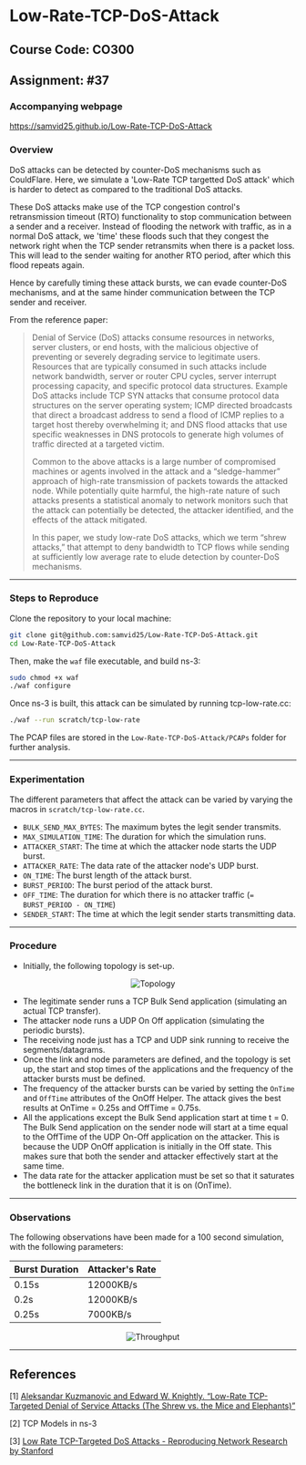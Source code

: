 # Low-Rate-TCP-DoS-Attack

## Course Code: CO300

## Assignment: #37

### Accompanying webpage
https://samvid25.github.io/Low-Rate-TCP-DoS-Attack

### Overview
DoS attacks can be detected by counter-DoS mechanisms such as CouldFlare. Here, we simulate a 'Low-Rate TCP targetted DoS attack' which is harder to detect as compared to the traditional DoS attacks. 

These DoS attacks make use of the TCP congestion control's retransmission timeout (RTO) functionality to stop communication between a sender and a receiver. Instead of flooding the network with traffic, as in a normal DoS attack, we 'time' these floods such that they congest the network right when the TCP sender retransmits when there is a packet loss. This will lead to the sender waiting for another RTO period, after which this flood repeats again.  

Hence by carefully timing these attack bursts, we can evade counter-DoS mechanisms, and at the same hinder communication between the TCP sender and receiver.

From the reference paper:
> Denial of Service (DoS) attacks consume resources in networks, server clusters, or end hosts, with the malicious objective of preventing or severely degrading service to legitimate users. Resources that are typically consumed in such attacks include network bandwidth, server or router CPU cycles, server interrupt processing capacity, and specific protocol data structures.  Example DoS attacks include TCP SYN attacks that consume protocol data structures on the server operating system; ICMP directed broadcasts that direct a broadcast address to send a flood of ICMP replies to a target host
thereby overwhelming it; and DNS flood attacks that use specific weaknesses in DNS protocols to generate high volumes of traffic directed at a targeted victim.
>
> Common to the above attacks is a large number of compromised machines or agents involved in the attack and a “sledge-hammer” approach of high-rate transmission of packets towards the attacked node. While potentially quite harmful, the high-rate nature of such attacks presents a statistical anomaly to network monitors such that the attack can potentially be detected, the attacker identified, and the effects of the attack mitigated.
>
> In  this  paper,  we  study  low-rate  DoS  attacks,  which  we  term “shrew attacks,” that attempt to deny bandwidth to TCP flows while sending at sufficiently low average rate to elude detection by counter-DoS mechanisms.

<hr> 

### Steps to Reproduce
Clone the repository to your local machine:
```bash
git clone git@github.com:samvid25/Low-Rate-TCP-DoS-Attack.git
cd Low-Rate-TCP-DoS-Attack
```

Then, make the `waf` file executable, and build ns-3:
```bash
sudo chmod +x waf
./waf configure
```

Once ns-3 is built, this attack can be simulated by running tcp-low-rate.cc:
```bash
./waf --run scratch/tcp-low-rate
```

The PCAP files are stored in the `Low-Rate-TCP-DoS-Attack/PCAPs` folder for further analysis.  

<hr>

### Experimentation
The different parameters that affect the attack can be varied by varying the macros in `scratch/tcp-low-rate.cc`.
* `BULK_SEND_MAX_BYTES`: The maximum bytes the legit sender transmits.
* `MAX_SIMULATION_TIME`: The duration for which the simulation runs.
* `ATTACKER_START`: The time at which the attacker node starts the UDP burst.
* `ATTACKER_RATE`: The data rate of the attacker node's UDP burst.
* `ON_TIME`: The burst length of the attack burst.
* `BURST_PERIOD`: The burst period of the attack burst.
* `OFF_TIME`: The duration for which there is no attacker traffic (`= BURST_PERIOD - ON_TIME`)
* `SENDER_START`: The time at which the legit sender starts transmitting data.

<hr>

### Procedure
* Initially, the following topology is set-up.  
<p align = "center">
<img src = "https://github.com/samvid25/Low-Rate-TCP-DoS-Attack/blob/master/docs/topology.png" alt = "Topology" />
</p>

* The legitimate sender runs a TCP Bulk Send application (simulating an actual TCP transfer).
* The attacker node runs a UDP On Off application (simulating the periodic bursts).
* The receiving node just has a TCP and UDP sink running to receive the segments/datagrams.
* Once the link and node parameters are defined, and the topology is set up, the start and stop times of the applications and the frequency of the attacker bursts must be defined.
* The frequency of the attacker bursts can be varied by setting the `OnTime` and `OffTime` attributes of the OnOff Helper. The attack gives the best results at OnTime = 0.25s and OffTime = 0.75s.
* All the applications except the Bulk Send application start at time t = 0. The Bulk Send application on the sender node will start at a time equal to the OffTime of the UDP On-Off application on the attacker. This is because the UDP OnOff application is initially in the Off state. This makes sure that both the sender and attacker effectively start at the same time.
* The data rate for the attacker application must be set so that it saturates the bottleneck link in the duration that it is on (OnTime).

<hr>

### Observations
The following observations have been made for a 100 second simulation, with the following parameters:


Burst Duration | Attacker's Rate
---|---
0.15s | 12000KB/s
0.2s | 12000KB/s
0.25s | 7000KB/s

<p align = "center">
<img src = "https://github.com/samvid25/Low-Rate-TCP-DoS-Attack/blob/master/docs/graph.png" alt = "Throughput" />
</p>

<hr>

## References
[1] [Aleksandar Kuzmanovic and Edward W. Knightly. “Low-Rate TCP-Targeted Denial of
Service Attacks (The Shrew vs. the Mice and Elephants)”](http://oriolrius.cat/article_fitxers/326/pdf/p75-kuzmanovic.pdf)

[2] TCP Models in ns-3

[3] [Low Rate TCP-Targeted DoS Attacks - Reproducing Network Research by Stanford](https://reproducingnetworkresearch.wordpress.com/2017/06/05/cs244-17-low-rate-tcp-dos-attacks/)
